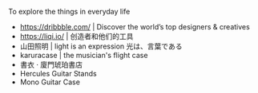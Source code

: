 To explore the things in everyday life

* https://dribbble.com/ | Discover the world’s top designers & creatives
* https://liqi.io/ | 创造者和他们的工具
* 山田照明 | light is an expression 光は、言葉である
* karuracase | the musician's flight case
* 書衣 · 廈門琥珀書店
* Hercules Guitar Stands
* Mono Guitar Case

